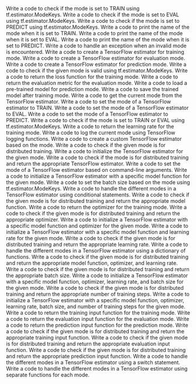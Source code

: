 Write a code to check if the mode is set to TRAIN using tf.estimator.ModeKeys.
Write a code to check if the mode is set to EVAL using tf.estimator.ModeKeys.
Write a code to check if the mode is set to PREDICT using tf.estimator.ModeKeys.
Write a code to print the name of the mode when it is set to TRAIN.
Write a code to print the name of the mode when it is set to EVAL.
Write a code to print the name of the mode when it is set to PREDICT.
Write a code to handle an exception when an invalid mode is encountered.
Write a code to create a TensorFlow estimator for training mode.
Write a code to create a TensorFlow estimator for evaluation mode.
Write a code to create a TensorFlow estimator for prediction mode.
Write a code to check if the given mode is valid using tf.estimator.ModeKeys.
Write a code to return the loss function for the training mode.
Write a code to return the evaluation metric for the evaluation mode.
Write a code to load a pre-trained model for prediction mode.
Write a code to save the trained model after training mode.
Write a code to get the current mode from the TensorFlow estimator.
Write a code to set the mode of a TensorFlow estimator to TRAIN.
Write a code to set the mode of a TensorFlow estimator to EVAL.
Write a code to set the mode of a TensorFlow estimator to PREDICT.
Write a code to check if the mode is set to TRAIN or EVAL using tf.estimator.ModeKeys.
Write a code to return the learning rate for the training mode.
Write a code to log the current mode using TensorFlow logging functions.
Write a code to create a custom TensorFlow estimator based on the mode.
Write a code to check if the given mode is for distributed training.
Write a code to initialize the TensorFlow estimator for the given mode.
Write a code to check if the mode is for distributed training and return the appropriate TensorFlow estimator.
Write a code to set the mode of a TensorFlow estimator based on command-line arguments.
Write a code to initialize a TensorFlow estimator with a specific model function for the given mode.
Write a code to set the batch size based on the mode using tf.estimator.ModeKeys.
Write a code to handle the different modes in a TensorFlow estimator using conditional statements.
Write a code to check if the given mode is for distributed training and return the appropriate model function.
Write a code to return the optimizer for the training mode.
Write a code to check if the given mode is for distributed training and return the appropriate optimizer.
Write a code to initialize a TensorFlow estimator with a specific model function and optimizer for the given mode.
Write a code to initialize a TensorFlow estimator with a specific model function and learning rate for the given mode.
Write a code to check if the given mode is for distributed training and return the appropriate learning rate.
Write a code to handle the different modes in a TensorFlow estimator using a dictionary of functions.
Write a code to check if the given mode is for distributed training and return the appropriate model function, optimizer, and learning rate.
Write a code to check if the given mode is for distributed training and return the appropriate batch size.
Write a code to initialize a TensorFlow estimator with a specific model function, optimizer, learning rate, and batch size for the given mode.
Write a code to check if the given mode is for distributed training and return the appropriate number of training steps.
Write a code to initialize a TensorFlow estimator with a specific model function, optimizer, learning rate, batch size, and number of training steps for the given mode.
Write a code to return the training input function for the training mode.
Write a code to return the evaluation input function for the evaluation mode.
Write a code to return the prediction input function for the prediction mode.
Write a code to check if the given mode is for distributed training and return the appropriate training input function.
Write a code to check if the given mode is for distributed training and return the appropriate evaluation input function.
Write a code to check if the given mode is for distributed training and return the appropriate prediction input function.
Write a code to handle the different modes in a TensorFlow estimator using a switch statement.
Write a code to handle the different modes in a TensorFlow estimator using separate functions for each mode.